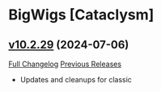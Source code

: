 # BigWigs [Cataclysm]

## [v10.2.29](https://github.com/BigWigsMods/BigWigs_Cataclysm/tree/v10.2.29) (2024-07-06)
[Full Changelog](https://github.com/BigWigsMods/BigWigs_Cataclysm/compare/v10.2.28...v10.2.29) [Previous Releases](https://github.com/BigWigsMods/BigWigs_Cataclysm/releases)

- Updates and cleanups for classic  
